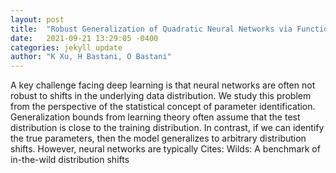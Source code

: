 ```yaml
---
layout: post
title:  "Robust Generalization of Quadratic Neural Networks via Function Identification"
date:   2021-09-21 13:29:05 -0400
categories: jekyll update
author: "K Xu, H Bastani, O Bastani"
---
```

A key challenge facing deep learning is that neural networks are often not robust to shifts in the underlying data distribution. We study this problem from the perspective of the statistical concept of parameter identification. Generalization bounds from learning theory often assume that the test distribution is close to the training distribution. In contrast, if we can identify the true parameters, then the model generalizes to arbitrary distribution shifts. However, neural networks are typically Cites: Wilds: A benchmark of in-the-wild distribution shifts